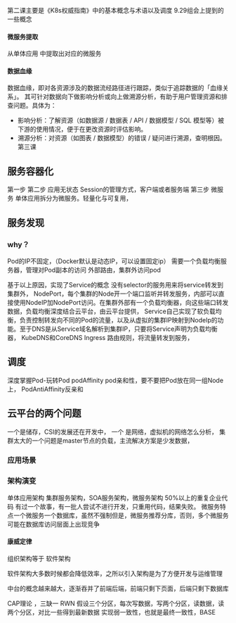 第二课主要是《K8s权威指南》中的基本概念与术语以及调度
9.29组会上提到的一些概念

#### 微服务提取

从单体应用 中提取出对应的微服务

#### 数据血缘

数据血缘，即对各资源涉及的数据流经路径进⾏跟踪，类似于追踪数据的「⾎缘关系」。 其可针对数据向下做影响分析或向上做溯源分析，有助于⽤户管理资源和排查问题。具体为：

- 影响分析：了解资源（如数据源 / 数据表 / API / 数据模型 / SQL 模型等）被下游的使⽤情况，便于在更改资源时评估影响。
- 溯源分析：对资源（如图表 / 数据模型）的错误 / 疑问进⾏溯源，查明根因。
第三课

## 服务容器化

第一步
第二步 应用无状态
Session的管理方式，客户端或者服务端
第三步 微服务
单体应用拆分为微服务。轻量化与可复用，

## 服务发现

### why？

Pod的IP不固定，（Docker默认是动态IP，可以设置固定ip）
需要一个负载均衡服务器，管理对Pod副本的访问
外部路由，集群外访问pod

基于以上原因，实现了Service的概念
没有selector的服务用来将service转发到集群外，
NodePort，每个集群的Node开一个端口监听并转发服务，内部可以直接使用NodeIP加NodePort访问。在集群外部有一个负载均衡器，向这些端口转发数据，负载均衡深度结合云平台，由云平台提供，
Service自己实现了软负载均衡，负责控制转发向不同的Pod的流量，以及从虚拟的集群IP映射到NodeIp的功能。至于DNS是从Service域名解析到集群IP，只要将Service声明为负载均衡器，
KubeDNS和CoreDNS
Ingress 路由规则，将流量转发到服务，

## 调度

深度掌握Pod-玩转Pod
podAffinity pod亲和性，要不要把Pod放在同一组Node上，
PodAntiAffinity反亲和

## 云平台的两个问题

一个是储存，CSI的发展还在开发中，
一个 是网络，虚拟机的网络怎么分析，
集群太大的一个问题是master节点的负载，主流解决方案是少发数据，

### 应用场景

### 架构演变

单体应用架构 集群服务架构，SOA服务架构，微服务架构
50%以上的重复企业代码
有过一个故事，有一批人尝试不进行开发，只重用代码，结果失败。
微服务特点一个微服务一个数据库，虽然不强制但是，微服务推荐分库，否则，多个微服务可能在数据库访问层面上出现竞争

#### 康威定律

组织架构等于 软件架构

软件架构大多数时候都会降低效率，之所以引入架构是为了方便开发与运维管理

中台的概念越来越大，逐渐吞并了前端后端，前端只剩下页面，后端只剩下数据库

CAP理论 ，三缺一
RWN 假设三个分区，每次写数据，写两个分区，读数据，读两个分区，对比一些得到最新数据
实现弱一致性，也就是最终一致性，BASE
